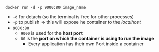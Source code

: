 
`docker run -d -p 9000:80 image_name`
- `-d` for detach (so the terminal is free for other processes)
- `-p` to publish => this will expose he container to the *localhost* 
- `9000:80`
	- `9000` is used for the **host port** 
	- `80` is the **port on which the container is using to run the image**
		- Every application has their own Port inside a container 